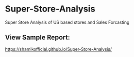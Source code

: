 # Super-Store-Analysis
Super Store Analysis of US based stores and Sales Forcasting

## View Sample Report: 
https://shamikofficial.github.io/Super-Store-Analysis/
